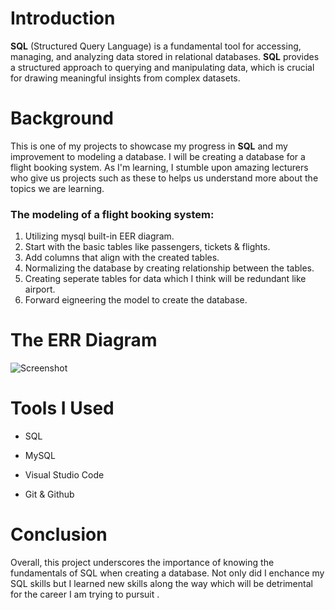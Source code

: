 # Introduction
**SQL** (Structured Query Language) is a fundamental tool for accessing, managing, and analyzing data stored in relational databases. **SQL** provides a structured approach to querying and manipulating data, which is crucial for drawing meaningful insights from complex datasets.
 

# Background
This is one of my projects to showcase my progress in **SQL** and my improvement to modeling a database. I will be creating a database for a flight booking system. As I'm learning, I stumble upon amazing lecturers who give us projects such as these to helps us understand more about the topics we are learning.

### The modeling of a flight booking system:

1. Utilizing mysql built-in EER diagram.
2. Start with the basic tables like passengers, tickets & flights.
3. Add columns that align with the created tables.
4. Normalizing the database by creating relationship between the tables.
5. Creating seperate tables for data which I think will be redundant like airport.
6. Forward eigneering the model to create the database.

# The ERR Diagram

![Screenshot](https://github.com/user-attachments/assets/5ff7eb1c-8ded-4901-9b07-069716782406)

# Tools I Used
- SQL

- MySQL

- Visual Studio Code

- Git & Github

# Conclusion

Overall, this project underscores the importance of knowing the fundamentals of SQL when creating a database. Not only did I enchance my SQL skills but I learned new skills along the way which will be detrimental for the career I am trying to pursuit .